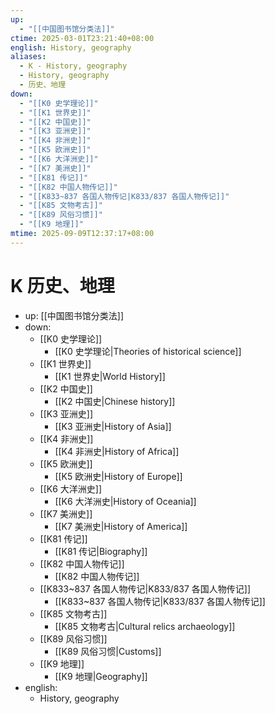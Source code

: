 ```yaml
---
up:
  - "[[中国图书馆分类法]]"
ctime: 2025-03-01T23:21:40+08:00
english: History, geography
aliases:
  - K - History, geography
  - History, geography
  - 历史、地理
down:
  - "[[K0 史学理论]]"
  - "[[K1 世界史]]"
  - "[[K2 中国史]]"
  - "[[K3 亚洲史]]"
  - "[[K4 非洲史]]"
  - "[[K5 欧洲史]]"
  - "[[K6 大洋洲史]]"
  - "[[K7 美洲史]]"
  - "[[K81 传记]]"
  - "[[K82 中国人物传记]]"
  - "[[K833~837 各国人物传记|K833/837 各国人物传记]]"
  - "[[K85 文物考古]]"
  - "[[K89 风俗习惯]]"
  - "[[K9 地理]]"
mtime: 2025-09-09T12:37:17+08:00
---
```


# K 历史、地理

- up: [[中国图书馆分类法]]
- down:
	- [[K0 史学理论]]
		- [[K0 史学理论|Theories of historical science]]
	- [[K1 世界史]]
		- [[K1 世界史|World History]]
	- [[K2 中国史]]
		- [[K2 中国史|Chinese history]]
	- [[K3 亚洲史]]
		- [[K3 亚洲史|History of Asia]]
	- [[K4 非洲史]]
		- [[K4 非洲史|History of Africa]]
	- [[K5 欧洲史]]
		- [[K5 欧洲史|History of Europe]]
	- [[K6 大洋洲史]]
		- [[K6 大洋洲史|History of Oceania]]
	- [[K7 美洲史]]
		- [[K7 美洲史|History of America]]
	- [[K81 传记]]
		- [[K81 传记|Biography]]
	- [[K82 中国人物传记]]
		- [[K82 中国人物传记]]
	- [[K833~837 各国人物传记|K833/837 各国人物传记]]
		- [[K833~837 各国人物传记|K833/837 各国人物传记]]
	- [[K85 文物考古]]
		- [[K85 文物考古|Cultural relics archaeology]]
	- [[K89 风俗习惯]]
		- [[K89 风俗习惯|Customs]]
	- [[K9 地理]]
		- [[K9 地理|Geography]]
- english:
	- History, geography
